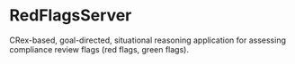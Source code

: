 # RedFlagsServer
CRex-based, goal-directed, situational reasoning application for assessing compliance review flags (red flags, green flags).
